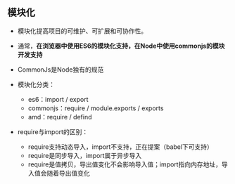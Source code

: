 ## 模块化

- 模块化提高项目的可维护、可扩展和可协作性。
- 通常，**在浏览器中使用ES6的模块化支持，在Node中使用commonjs的模块开发支持**

- CommonJs是Node独有的规范

- 模块化分类：
  - es6：import / export
  - commonjs：require / module.exports / exports
  - amd：require / defind

- require与import的区别：
  - require支持动态导入，import不支持，正在提案（babel下可支持）
  - require是同步导入，import属于异步导入
  - require是值拷贝，导出值变化不会影响导入值；import指向内存地址，导入值会随着导出值变化
